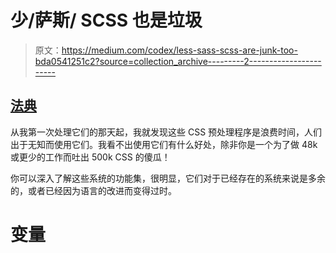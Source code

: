 # 少/萨斯/ SCSS 也是垃圾

> 原文：<https://medium.com/codex/less-sass-scss-are-junk-too-bda0541251c2?source=collection_archive---------2----------------------->

## [法典](http://medium.com/codex)

从我第一次处理它们的那天起，我就发现这些 CSS 预处理程序是浪费时间，人们出于无知而使用它们。我看不出使用它们有什么好处，除非你是一个为了做 48k 或更少的工作而吐出 500k CSS 的傻瓜！

你可以深入了解这些系统的功能集，很明显，它们对于已经存在的系统来说是多余的，或者已经因为语言的改进而变得过时。

# 变量